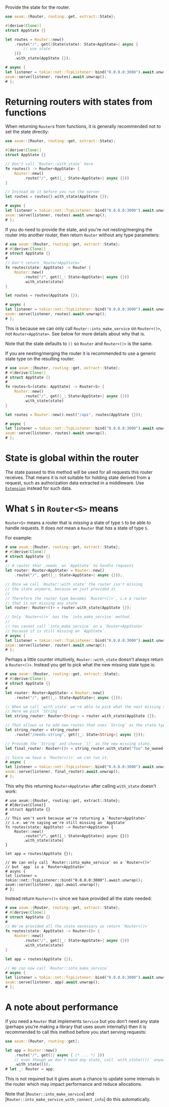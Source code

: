 Provide the state for the router.

```rust
use axum::{Router, routing::get, extract::State};

#[derive(Clone)]
struct AppState {}

let routes = Router::new()
    .route("/", get(|State(state): State<AppState>| async {
        // use state
    }))
    .with_state(AppState {});

# async {
let listener = tokio::net::TcpListener::bind("0.0.0.0:3000").await.unwrap();
axum::serve(listener, routes).await.unwrap();
# };
```

# Returning routers with states from functions

When returning `Router`s from functions, it is generally recommended not to set the
state directly:

```rust
use axum::{Router, routing::get, extract::State};

#[derive(Clone)]
struct AppState {}

// Don't call `Router::with_state` here
fn routes() -> Router<AppState> {
    Router::new()
        .route("/", get(|_: State<AppState>| async {}))
}

// Instead do it before you run the server
let routes = routes().with_state(AppState {});

# async {
let listener = tokio::net::TcpListener::bind("0.0.0.0:3000").await.unwrap();
axum::serve(listener, routes).await.unwrap();
# };
```

If you do need to provide the state, and you're _not_ nesting/merging the router
into another router, then return `Router` without any type parameters:

```rust
# use axum::{Router, routing::get, extract::State};
# #[derive(Clone)]
# struct AppState {}
#
// Don't return `Router<AppState>`
fn routes(state: AppState) -> Router {
    Router::new()
        .route("/", get(|_: State<AppState>| async {}))
        .with_state(state)
}

let routes = routes(AppState {});

# async {
let listener = tokio::net::TcpListener::bind("0.0.0.0:3000").await.unwrap();
axum::serve(listener, routes).await.unwrap();
# };
```

This is because we can only call `Router::into_make_service` on `Router<()>`,
not `Router<AppState>`. See below for more details about why that is.

Note that the state defaults to `()` so `Router` and `Router<()>` is the same.

If you are nesting/merging the router it is recommended to use a generic state
type on the resulting router:

```rust
# use axum::{Router, routing::get, extract::State};
# #[derive(Clone)]
# struct AppState {}
#
fn routes<S>(state: AppState) -> Router<S> {
    Router::new()
        .route("/", get(|_: State<AppState>| async {}))
        .with_state(state)
}

let routes = Router::new().nest("/api", routes(AppState {}));

# async {
let listener = tokio::net::TcpListener::bind("0.0.0.0:3000").await.unwrap();
axum::serve(listener, routes).await.unwrap();
# };
```

# State is global within the router

The state passed to this method will be used for all requests this router
receives. That means it is not suitable for holding state derived from a
request, such as authorization data extracted in a middleware. Use [`Extension`]
instead for such data.

# What `S` in `Router<S>` means

`Router<S>` means a router that is _missing_ a state of type `S` to be able to
handle requests. It does _not_ mean a `Router` that _has_ a state of type `S`.

For example:

```rust
# use axum::{Router, routing::get, extract::State};
# #[derive(Clone)]
# struct AppState {}
# 
// A router that _needs_ an `AppState` to handle requests
let router: Router<AppState> = Router::new()
    .route("/", get(|_: State<AppState>| async {}));

// Once we call `Router::with_state` the router isn't missing
// the state anymore, because we just provided it
//
// Therefore the router type becomes `Router<()>`, i.e a router
// that is not missing any state
let router: Router<()> = router.with_state(AppState {});

// Only `Router<()>` has the `into_make_service` method.
//
// You cannot call `into_make_service` on a `Router<AppState>`
// because it is still missing an `AppState`.
# async {
let listener = tokio::net::TcpListener::bind("0.0.0.0:3000").await.unwrap();
axum::serve(listener, router).await.unwrap();
# };
```

Perhaps a little counter intuitively, `Router::with_state` doesn't always return a
`Router<()>`. Instead you get to pick what the new missing state type is:

```rust
# use axum::{Router, routing::get, extract::State};
# #[derive(Clone)]
# struct AppState {}
# 
let router: Router<AppState> = Router::new()
    .route("/", get(|_: State<AppState>| async {}));

// When we call `with_state` we're able to pick what the next missing state type is.
// Here we pick `String`.
let string_router: Router<String> = router.with_state(AppState {});

// That allows us to add new routes that uses `String` as the state type
let string_router = string_router
    .route("/needs-string", get(|_: State<String>| async {}));

// Provide the `String` and choose `()` as the new missing state.
let final_router: Router<()> = string_router.with_state("foo".to_owned());

// Since we have a `Router<()>` we can run it.
# async {
let listener = tokio::net::TcpListener::bind("0.0.0.0:3000").await.unwrap();
axum::serve(listener, final_router).await.unwrap();
# };
```

This why this returning `Router<AppState>` after calling `with_state` doesn't
work:

```rust,compile_fail
# use axum::{Router, routing::get, extract::State};
# #[derive(Clone)]
# struct AppState {}
# 
// This won't work because we're returning a `Router<AppState>`
// i.e. we're saying we're still missing an `AppState`
fn routes(state: AppState) -> Router<AppState> {
    Router::new()
        .route("/", get(|_: State<AppState>| async {}))
        .with_state(state)
}

let app = routes(AppState {});

// We can only call `Router::into_make_service` on a `Router<()>`
// but `app` is a `Router<AppState>`
# async {
let listener = tokio::net::TcpListener::bind("0.0.0.0:3000").await.unwrap();
axum::serve(listener, app).await.unwrap();
# };
```

Instead return `Router<()>` since we have provided all the state needed:

```rust
# use axum::{Router, routing::get, extract::State};
# #[derive(Clone)]
# struct AppState {}
# 
// We've provided all the state necessary so return `Router<()>`
fn routes(state: AppState) -> Router<()> {
    Router::new()
        .route("/", get(|_: State<AppState>| async {}))
        .with_state(state)
}

let app = routes(AppState {});

// We can now call `Router::into_make_service`
# async {
let listener = tokio::net::TcpListener::bind("0.0.0.0:3000").await.unwrap();
axum::serve(listener, app).await.unwrap();
# };
```

# A note about performance

If you need a `Router` that implements `Service` but you don't need any state (perhaps
you're making a library that uses axum internally) then it is recommended to call this
method before you start serving requests:

```rust
use axum::{Router, routing::get};

let app = Router::new()
    .route("/", get(|| async { /* ... */ }))
    // even though we don't need any state, call `with_state(())` anyway
    .with_state(());
# let _: Router = app;
```

This is not required but it gives axum a chance to update some internals in the router
which may impact performance and reduce allocations.

Note that [`Router::into_make_service`] and [`Router::into_make_service_with_connect_info`]
do this automatically.

[`Extension`]: crate::Extension
